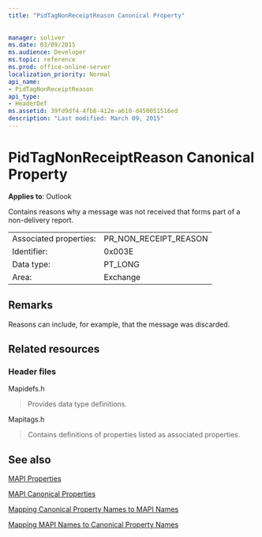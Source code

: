 ```yaml
---
title: "PidTagNonReceiptReason Canonical Property"
 
 
manager: soliver
ms.date: 03/09/2015
ms.audience: Developer
ms.topic: reference
ms.prod: office-online-server
localization_priority: Normal
api_name:
- PidTagNonReceiptReason
api_type:
- HeaderDef
ms.assetid: 39fd9df4-4fb8-412e-a610-d450051516ed
description: "Last modified: March 09, 2015"
---
```


# PidTagNonReceiptReason Canonical Property

  
  
**Applies to**: Outlook 
  
Contains reasons why a message was not received that forms part of a non-delivery report.
  
|||
|:-----|:-----|
|Associated properties:  <br/> |PR_NON_RECEIPT_REASON  <br/> |
|Identifier:  <br/> |0x003E  <br/> |
|Data type:  <br/> |PT_LONG  <br/> |
|Area:  <br/> |Exchange  <br/> |
   
## Remarks

Reasons can include, for example, that the message was discarded.
  
## Related resources

### Header files

Mapidefs.h
  
> Provides data type definitions.
    
Mapitags.h
  
> Contains definitions of properties listed as associated properties.
    
## See also



[MAPI Properties](mapi-properties.md)
  
[MAPI Canonical Properties](mapi-canonical-properties.md)
  
[Mapping Canonical Property Names to MAPI Names](mapping-canonical-property-names-to-mapi-names.md)
  
[Mapping MAPI Names to Canonical Property Names](mapping-mapi-names-to-canonical-property-names.md)

